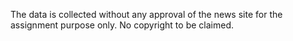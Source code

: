 The data is collected without any approval of the news site for the assignment purpose only. No copyright to be claimed.